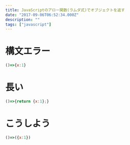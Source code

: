 ```yaml
---
title: JavaScriptのアロー関数(ラムダ式)でオブジェクトを返す
date: "2017-09-06T06:52:34.000Z"
description: ""
tags: ["javascript"]
---
```

# 構文エラー
```js
()=>{x:1}
```

# 長い
```js
()=>{return {x:1};}
```

# こうしよう
```js
()=>({x:1})
```

